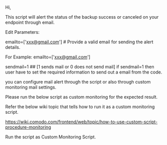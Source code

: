 Hi,

This script will alert the status of the backup success or canceled on your endpoint through email.

Edit Parameters:

emailto=['xxx@gmail.com'] # Provide a valid email for sending the alert details.

For Example: emailto=['xxx@gmail.com']

sendmail=1 ## [1 sends mail or 0 does not send mail] if sendmail=1 then user have to set the required information to send out a email from the code.   

you can configure mail alert through the script or also through custom monitoring mail settings.

Please run the below script as custom monitoring for the expected result.

Refer the below wiki topic that tells how to run it as a custom monitoring script.

https://wiki.comodo.com/frontend/web/topic/how-to-use-custom-script-procedure-monitoring

 

 

 

Run the script as Custom Monitoring Script.